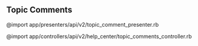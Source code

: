 ## Topic Comments

@import app/presenters/api/v2/topic_comment_presenter.rb

@import app/controllers/api/v2/help_center/topic_comments_controller.rb
